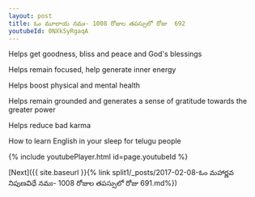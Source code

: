 ```yaml
---
layout: post
title: ఓం మూలాయ నమః- 1008 రోజుల తపస్సులో రోజు  692
youtubeId: 0NXk5yRgaqA
---
```

 
 
Helps get goodness, bliss and peace and God's blessings
 
Helps remain focused, help generate inner energy 
 
Helps boost physical and mental health 
 
Helps remain grounded and generates a sense of gratitude towards the greater power 
 
Helps reduce bad karma
 
How to learn English in your sleep for telugu people
 
 
 
 


{% include youtubePlayer.html id=page.youtubeId %}
 
[Next]({{ site.baseurl }}{% link split1/_posts/2017-02-08-ఓం మహార్ణవ నిపుణవిధే నమః- 1008 రోజుల తపస్సులో రోజు  691.md%})
 
